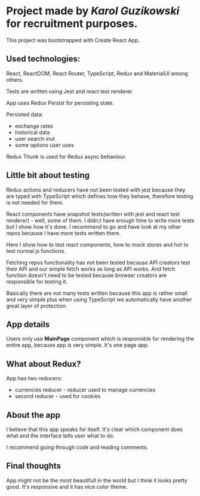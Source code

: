 # Project made by *Karol Guzikowski* for recruitment purposes.

This project was bootstrapped with Create React App.

## Used technologies:
React, ReactDOM, React Router, TypeScript, Redux and MaterialUI among others.

Tests are written using Jest and react test renderer.

App uses Redux Persist for persisting state.

Persisted data:
 * exchange rates
 * historical data
 * user search inut
 * some options user uses

Redux Thunk is used for Redux async behaviour.

## Little bit about testing
Redux actions and reducers have not been tested with jest because they are typed with TypeScript which defines how they behave, therefore testing is not needed for them.

React components have snapshot tests(written with jest and react test renderer) - well, some of them. I didn;t have enough time to write more tests but I show how it's done. I recommend to go and have look at my other repos because I have more tests written there.

Here I show how to test react components, how to mock stores and hot to test normal js functions.

Fetching repos functionality has not been tested because API creators test their API and our simple fetch works as long as API works. And fetch function doesn't need to be tested because browser creators are responsible for testing it.

Basically there are not many tests written because this app is rather small and very simple plus when using TypeScript we automatically have another great layer of protection.

## App details
Users only use **MainPage** component which is responisble for rendering the entire app, because app is very simple. It's one page app.

## What about Redux?
App has two reducers:
* currencies reducer - reducer used to manage currencies
* second reducer - used for cookies

## About the app
I believe that this app speaks for itself. It's clear which component does what and the interface tells user what to do.

I recommend going through code and reading comments.

## Final thoughts
App might not be the most beautifull in the world but I think it looks pretty good. It's responsive and it has nice color theme.
